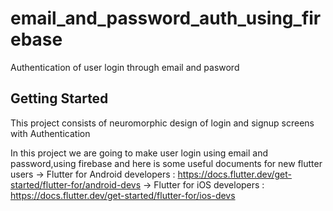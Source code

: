 # email_and_password_auth_using_firebase

Authentication of user login through email and pasword 
## Getting Started

This project consists of neuromorphic design of login and signup screens with Authentication

In this project we are going to make user login using email and password,using firebase 
and here is some useful documents for new flutter users
-> Flutter for Android developers : https://docs.flutter.dev/get-started/flutter-for/android-devs
-> Flutter for iOS developers     : https://docs.flutter.dev/get-started/flutter-for/ios-devs

